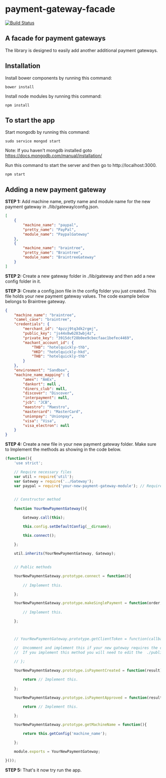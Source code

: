 # payment-gateway-facade
[![Build Status](https://travis-ci.org/mak1986/payment-gateway-facade.svg?branch=master)](https://travis-ci.org/mak1986/payment-gateway-facade)
## A facade for payment gateways ##

The library is designed to easily add another additional payment gateways.

## Installation ##

Install bower components by running this command:
```
bower install
```

Install node modules by running this command:
```
npm install
```

## To start the app ##

Start mongodb by running this command:
```
sudo service mongod start
```
Note: If you haven't mongdb installed goto https://docs.mongodb.com/manual/installation/

Run this command to start the server and then go to http://localhost:3000.
```
npm start
```



## Adding a new payment gateway ##

__STEP 1:__ Add machine name, pretty name and module name for the new payment gateway in ./lib/gateway/config.json.

```Json
[
	{ 
		"machine_name": "paypal", 
		"pretty_name": "PayPal",
		"module_name": "PaypalGateway"
	},
	{
		"machine_name": "braintree", 
		"pretty_name": "Braintree",
		"module_name": "BraintreeGateway"
	}
]
```

__STEP 2:__ Create a new gateway folder in ./lib/gateway and then add a new config folder in it.

__STEP 3:__ Create a config.json file in the config folder you just created. This file holds your new payment gateway values. The code example below belongs to Braintree gateway.

```Json
{
	"machine_name": "braintree",
	"camel_case": "braintree",
	"credentials": {
		"merchant_id": "4pzzj9tq3dk2rgmj",
		"public_key": "js44x8w6283wbj4z",
		"private_key": "3915dcf28b0ee9cbecfaac1befec4469",
		"machant_account_id": {
			"THB": "hotelquickly-thb",
			"HKD": "hotelquickly-hkd",
			"THB": "hotelquickly-thb"
		}
	},
	"environment": "Sandbox",
	"machine_name_mapping": {
		"amex": "AmEx",
		"dankort": null ,
		"diners_club": null,
		"discover": "Discover",
		"interpayment": null,
		"jcb": "JCB",
		"maestro": "Maestro",
		"mastercard": "MasterCard",
		"unionpay": "Unionpay",
		"visa": "Visa",
		"visa_electron": null 
	}
}
```

__STEP 4:__ Create a new file in your new payment gateway folder. Make sure to Implement the methods as showing in the code below.

```Javascript
(function(){
	'use strict';

	// Require necessary files
	var util = require('util');
	var Gateway = require('../Gateway');
	var paypal = require('your-new-payment-gateway-module'); // Require your new payment gateway module here.

	
	// Constructor method
	
	function YourNewPaymentGateway(){

		Gateway.call(this);

		this.config.setDefaultConfig(__dirname);

		this.connect();

	};
	
	util.inherits(YourNewPaymentGateway, Gateway);

	
	// Public methods

	YourNewPaymentGateway.prototype.connect = function(){
		
		// Implement this.

	};

	YourNewPaymentGateway.prototype.makeSinglePayment = function(order, creditCard, options, callback){
		
		// Implement this.

	};



	// YourNewPaymentGateway.prototype.getClientToken = function(callback){

	//	Uncomment and implement this if your new gateway requires the client to get a client token. 
	//	If you implement this method you will need to edit the  ./public/js/clientTokenSetup.js file.
	
	// };

	YourNewPaymentGateway.prototype.isPaymentCreated = function(result){

		return // Implement this.
	
	};

	YourNewPaymentGateway.prototype.isPaymentApproved = function(result){

		return // Implement this.
	
	};

	YourNewPaymentGateway.prototype.getMachineName = function(){

		return this.getConfig('machine_name');

	};

	module.exports = YourNewPaymentGateway;

}());
```
__STEP 5:__ That's it now try run the app.
